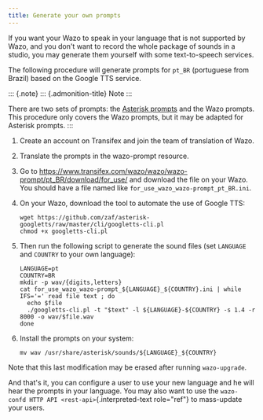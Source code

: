 ```yaml
---
title: Generate your own prompts
---
```


If you want your Wazo to speak in your language that is not supported by
Wazo, and you don\'t want to record the whole package of sounds in a
studio, you may generate them yourself with some text-to-speech
services.

The following procedure will generate prompts for `pt_BR` (portuguese
from Brazil) based on the Google TTS service.

::: {.note}
::: {.admonition-title}
Note
:::

There are two sets of prompts: the [Asterisk
prompts](http://www.asterisksounds.org/en) and the Wazo prompts. This
procedure only covers the Wazo prompts, but it may be adapted for
Asterisk prompts.
:::

1.  Create an account on Transifex and join the team of translation of
    Wazo.
2.  Translate the prompts in the wazo-prompt resource.
3.  Go to
    <https://www.transifex.com/wazo/wazo/wazo-prompt/pt_BR/download/for_use/>
    and download the file on your Wazo. You should have a file named
    like `for_use_wazo_wazo-prompt_pt_BR.ini`.
4.  On your Wazo, download the tool to automate the use of Google TTS:

        wget https://github.com/zaf/asterisk-googletts/raw/master/cli/googletts-cli.pl
        chmod +x googletts-cli.pl

5.  Then run the following script to generate the sound files (set
    `LANGUAGE` and `COUNTRY` to your own language):

        LANGUAGE=pt
        COUNTRY=BR
        mkdir -p wav/{digits,letters}
        cat for_use_wazo_wazo-prompt_${LANGUAGE}_${COUNTRY}.ini | while IFS='=' read file text ; do
          echo $file
          ./googletts-cli.pl -t "$text" -l ${LANGUAGE}-${COUNTRY} -s 1.4 -r 8000 -o wav/$file.wav
        done

6.  Install the prompts on your system:

        mv wav /usr/share/asterisk/sounds/${LANGUAGE}_${COUNTRY}

Note that this last modification may be erased after running
`wazo-upgrade`.

And that\'s it, you can configure a user to use your new language and he
will hear the prompts in your language. You may also want to use the
`wazo-confd HTTP API <rest-api>`{.interpreted-text role="ref"} to
mass-update your users.
